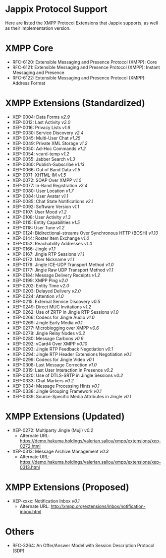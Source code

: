 Jappix Protocol Support
=======================

Here are listed the XMPP Protocol Extensions that Jappix supports, as well as their implementation version.


# XMPP Core

 * RFC-6120: Extensible Messaging and Presence Protocol (XMPP): Core
 * RFC-6121: Extensible Messaging and Presence Protocol (XMPP): Instant Messaging and Presence
 * RFC-6122: Extensible Messaging and Presence Protocol (XMPP): Address Format


# XMPP Extensions (Standardized)

 * XEP-0004: Data Forms *v2.9*
 * XEP-0012: Last Activity *v2.0*
 * XEP-0016: Privacy Lists *v1.6*
 * XEP-0030: Service Discovery *v2.4*
 * XEP-0045: Multi-User Chat *v1.25*
 * XEP-0049: Private XML Storage *v1.2*
 * XEP-0050: Ad-Hoc Commands *v1.2*
 * XEP-0054: vcard-temp *v1.2*
 * XEP-0055: Jabber Search *v1.3*
 * XEP-0060: Publish-Subscribe *v1.13*
 * XEP-0066: Out of Band Data *v1.5*
 * XEP-0071: XHTML-IM *v1.5*
 * XEP-0072: SOAP Over XMPP *v1.0*
 * XEP-0077: In-Band Registration *v2.4*
 * XEP-0080: User Location *v1.7*
 * XEP-0084: User Avatar *v1.1*
 * XEP-0085: Chat State Notifications *v2.1*
 * XEP-0092: Software Version *v1.1*
 * XEP-0107: User Mood *v1.2*
 * XEP-0108: User Activity *v1.3*
 * XEP-0115: Entity Capabilities *v1.5*
 * XEP-0118: User Tune *v1.2*
 * XEP-0124: Bidirectional-streams Over Synchronous HTTP (BOSH) *v1.10*
 * XEP-0144: Roster Item Exchange *v1.0*
 * XEP-0152: Reachability Addresses *v1.0*
 * XEP-0166: Jingle *v1.1*
 * XEP-0167: Jingle RTP Sessions *v1.1*
 * XEP-0172: User Nickname *v1.1*
 * XEP-0176: Jingle ICE-UDP Transport Method *v1.0*
 * XEP-0177: Jingle Raw UDP Transport Method *v1.1*
 * XEP-0184: Message Delivery Receipts *v1.2*
 * XEP-0199: XMPP Ping *v2.0*
 * XEP-0202: Entity Time *v2.0*
 * XEP-0203: Delayed Delivery *v2.0*
 * XEP-0224: Attention *v1.0*
 * XEP-0215: External Service Discovery *v0.5*
 * XEP-0249: Direct MUC Invitations *v1.2*
 * XEP-0262: Use of ZRTP in Jingle RTP Sessions *v1.0*
 * XEP-0266: Codecs for Jingle Audio *v1.0*
 * XEP-0269: Jingle Early Media *v0.1*
 * XEP-0277: Microblogging over XMPP *v0.6*
 * XEP-0278: Jingle Relay Nodes *v0.2*
 * XEP-0280: Message Carbons *v0.9*
 * XEP-0292: vCard4 Over XMPP *v0.10*
 * XEP-0293: Jingle RTP Feedback Negotiation *v0.1*
 * XEP-0294: Jingle RTP Header Extensions Negotiation *v0.1*
 * XEP-0299: Codecs for Jingle Video *v0.1*
 * XEP-0308: Last Message Correction *v1.0*
 * XEP-0319: Last User Interaction in Presence *v0.2*
 * XEP-0320: Use of DTLS-SRTP in Jingle Sessions *v0.2*
 * XEP-0333: Chat Markers *v0.2*
 * XEP-0334: Message Processing Hints *v0.1*
 * XEP-0338: Jingle Grouping Framework *v0.1*
 * XEP-0339: Source-Specific Media Attributes in Jingle *v0.1*


# XMPP Extensions (Updated)

 * XEP-0272: Multiparty Jingle (Muji) *v0.2*
   * Alternate URL: https://demo.hakuma.holdings/valerian.saliou/xmpp/extensions/xep-0272.html
 * XEP-0313: Message Archive Management *v0.3*
   * Alternate URL: https://demo.hakuma.holdings/valerian.saliou/xmpp/extensions/xep-0313.html


# XMPP Extensions (Proposed)
 * XEP-xxxx: Notification Inbox *v0.1*
   * Alternate URL: http://xmpp.org/extensions/inbox/notification-inbox.html


# Others

 * RFC-3264: An Offer/Answer Model with Session Description Protocol (SDP)
